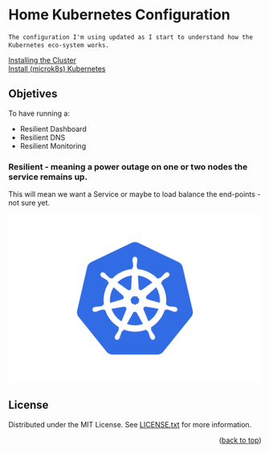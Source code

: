 
# Home Kubernetes Configuration
    The configuration I'm using updated as I start to understand how the Kubernetes eco-system works.
    
[Installing the Cluster](https://github.com/keithlee-co-uk/home-kubernetes-configuration/blob/master/docs/Installing-the-Cluster.md)   
[Install (microk8s) Kubernetes](https://github.com/keithlee-co-uk/home-kubernetes-configuration/blob/master/docs/Install-Kubernetes.md)  

## Objetives
To have running a:  
- Resilient Dashboard  
- Resilient DNS  
- Resilient Monitoring  

### Resilient - meaning a power outage on one or two nodes the service remains up.  
This will mean we want a Service or maybe to load balance the end-points - not sure yet.  

![Logo](https://github.com/keithlee-co-uk/home-kubernetes-configuration/blob/master/images/Kubernetes-Logo.wine.png)


## License
Distributed under the MIT License. See [LICENSE.txt](https://github.com/keithlee-co-uk/home-kubernetes-configuration/blob/master/LICENSE.txt) for more information.

<p align="right">(<a href="#top">back to top</a>)</p>



